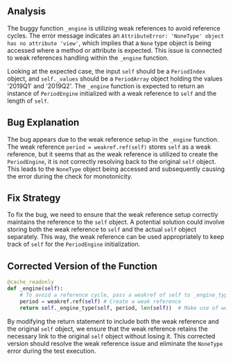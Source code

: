 ## Analysis
The buggy function `_engine` is utilizing weak references to avoid reference cycles. The error message indicates an `AttributeError: 'NoneType' object has no attribute 'view'`, which implies that a `None` type object is being accessed where a method or attribute is expected. This issue is connected to weak references handling within the `_engine` function.

Looking at the expected case, the input `self` should be a `PeriodIndex` object, and `self._values` should be a `PeriodArray` object holding the values '2019Q1' and '2019Q2'. The `_engine` function is expected to return an instance of `PeriodEngine` initialized with a weak reference to `self` and the length of `self`.

## Bug Explanation
The bug appears due to the weak reference setup in the `_engine` function. The weak reference `period = weakref.ref(self)` stores `self` as a weak reference, but it seems that as the weak reference is utilized to create the `PeriodEngine`, it is not correctly resolving back to the original `self` object. This leads to the `NoneType` object being accessed and subsequently causing the error during the check for monotonicity.

## Fix Strategy
To fix the bug, we need to ensure that the weak reference setup correctly maintains the reference to the `self` object. A potential solution could involve storing both the weak reference to `self` and the actual `self` object separately. This way, the weak reference can be used appropriately to keep track of `self` for the `PeriodEngine` initialization.

## Corrected Version of the Function

```python
@cache_readonly
def _engine(self):
    # To avoid a reference cycle, pass a weakref of self to _engine_type.
    period = weakref.ref(self) # Create a weak reference
    return self._engine_type(self, period, len(self))  # Make use of weak reference and original 'self' object
```

By modifying the return statement to include both the weak reference and the original `self` object, we ensure that the weak reference retains the necessary link to the original `self` object without losing it. This corrected version should resolve the weak reference issue and eliminate the `NoneType` error during the test execution.